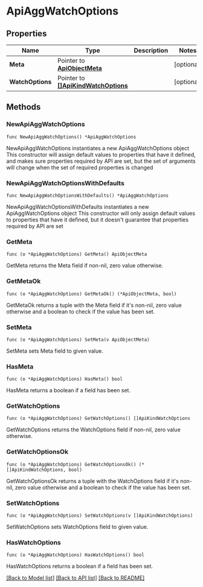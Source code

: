 # ApiAggWatchOptions

## Properties

Name | Type | Description | Notes
------------ | ------------- | ------------- | -------------
**Meta** | Pointer to [**ApiObjectMeta**](apiObjectMeta.md) |  | [optional] 
**WatchOptions** | Pointer to [**[]ApiKindWatchOptions**](ApiKindWatchOptions.md) |  | [optional] 

## Methods

### NewApiAggWatchOptions

`func NewApiAggWatchOptions() *ApiAggWatchOptions`

NewApiAggWatchOptions instantiates a new ApiAggWatchOptions object
This constructor will assign default values to properties that have it defined,
and makes sure properties required by API are set, but the set of arguments
will change when the set of required properties is changed

### NewApiAggWatchOptionsWithDefaults

`func NewApiAggWatchOptionsWithDefaults() *ApiAggWatchOptions`

NewApiAggWatchOptionsWithDefaults instantiates a new ApiAggWatchOptions object
This constructor will only assign default values to properties that have it defined,
but it doesn't guarantee that properties required by API are set

### GetMeta

`func (o *ApiAggWatchOptions) GetMeta() ApiObjectMeta`

GetMeta returns the Meta field if non-nil, zero value otherwise.

### GetMetaOk

`func (o *ApiAggWatchOptions) GetMetaOk() (*ApiObjectMeta, bool)`

GetMetaOk returns a tuple with the Meta field if it's non-nil, zero value otherwise
and a boolean to check if the value has been set.

### SetMeta

`func (o *ApiAggWatchOptions) SetMeta(v ApiObjectMeta)`

SetMeta sets Meta field to given value.

### HasMeta

`func (o *ApiAggWatchOptions) HasMeta() bool`

HasMeta returns a boolean if a field has been set.

### GetWatchOptions

`func (o *ApiAggWatchOptions) GetWatchOptions() []ApiKindWatchOptions`

GetWatchOptions returns the WatchOptions field if non-nil, zero value otherwise.

### GetWatchOptionsOk

`func (o *ApiAggWatchOptions) GetWatchOptionsOk() (*[]ApiKindWatchOptions, bool)`

GetWatchOptionsOk returns a tuple with the WatchOptions field if it's non-nil, zero value otherwise
and a boolean to check if the value has been set.

### SetWatchOptions

`func (o *ApiAggWatchOptions) SetWatchOptions(v []ApiKindWatchOptions)`

SetWatchOptions sets WatchOptions field to given value.

### HasWatchOptions

`func (o *ApiAggWatchOptions) HasWatchOptions() bool`

HasWatchOptions returns a boolean if a field has been set.


[[Back to Model list]](../README.md#documentation-for-models) [[Back to API list]](../README.md#documentation-for-api-endpoints) [[Back to README]](../README.md)


